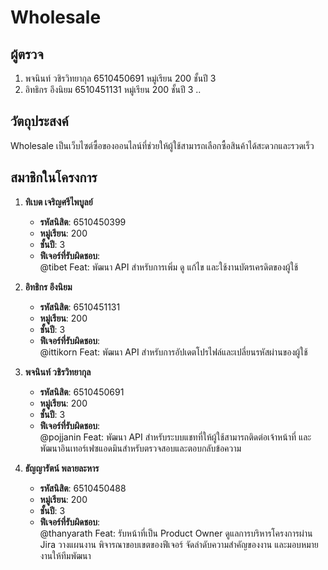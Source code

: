 # Wholesale  



## ผู้ตรวจ 

1. พจนินท์ วชิรวิทยากุล 6510450691 หมู่เรียน 200 ชั้นปี 3
2. อิทธิกร อึงนิยม 6510451131 หมู่เรียน 200 ชั้นปี 3
..


## วัตถุประสงค์  
Wholesale เป็นเว็บไซต์ซื้อของออนไลน์ที่ช่วยให้ผู้ใช้สามารถเลือกซื้อสินค้าได้สะดวกและรวดเร็ว  

## สมาชิกในโครงการ  

1. **ทิเบต เจริญศรีไพบูลย์**  
   - **รหัสนิสิต**: 6510450399  
   - **หมู่เรียน**: 200  
   - **ชั้นปี**: 3  
   - **ฟีเจอร์ที่รับผิดชอบ**:  
     @tibet Feat: พัฒนา API สำหรับการเพิ่ม ดู แก้ไข และใช้งานบัตรเครดิตของผู้ใช้  

2. **อิทธิกร อึงนิยม**  
   - **รหัสนิสิต**: 6510451131  
   - **หมู่เรียน**: 200  
   - **ชั้นปี**: 3  
   - **ฟีเจอร์ที่รับผิดชอบ**:  
     @ittikorn Feat: พัฒนา API สำหรับการอัปเดตโปรไฟล์และเปลี่ยนรหัสผ่านของผู้ใช้  

3. **พจนินท์ วชิรวิทยากุล**  
   - **รหัสนิสิต**: 6510450691  
   - **หมู่เรียน**: 200  
   - **ชั้นปี**: 3  
   - **ฟีเจอร์ที่รับผิดชอบ**:  
     @pojjanin Feat: พัฒนา API สำหรับระบบแชทที่ให้ผู้ใช้สามารถติดต่อเจ้าหน้าที่ และพัฒนาอินเทอร์เฟซแอดมินสำหรับตรวจสอบและตอบกลับข้อความ  

4. **ธัญญารัตน์ พลายละหาร**  
   - **รหัสนิสิต**: 6510450488  
   - **หมู่เรียน**: 200  
   - **ชั้นปี**: 3  
   - **ฟีเจอร์ที่รับผิดชอบ**:  
     @thanyarath Feat: รับหน้าที่เป็น Product Owner ดูแลการบริหารโครงการผ่าน Jira วางแผนงาน พิจารณาขอบเขตของฟีเจอร์ จัดลำดับความสำคัญของงาน และมอบหมายงานให้ทีมพัฒนา  
